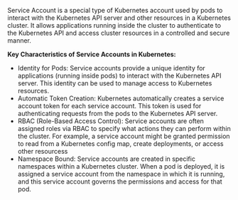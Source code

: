 Service Account is a special type of Kubernetes account used by pods to interact with the Kubernetes API server and other resources in a Kubernetes cluster. 
It allows applications running inside the cluster to authenticate to the Kubernetes API and access cluster resources in a controlled and secure manner.

**Key Characteristics of Service Accounts in Kubernetes:**
- Identity for Pods: Service accounts provide a unique identity for applications (running inside pods) to interact with the Kubernetes API server. This identity can be used to manage access to Kubernetes resources.
- Automatic Token Creation: Kubernetes automatically creates a service account token for each service account. This token is used for authenticating requests from the pods to the Kubernetes API server.
- RBAC (Role-Based Access Control): Service accounts are often assigned roles via RBAC to specify what actions they can perform within the cluster. For example, a service account might be granted permission to read from a Kubernetes config map, create deployments, or access other resourcess
- Namespace Bound: Service accounts are created in specific namespaces within a Kubernetes cluster. When a pod is deployed, it is assigned a service account from the namespace in which it is running, and this service account governs the permissions and access for that pod.
